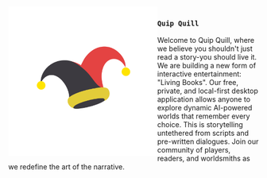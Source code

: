 <img src="./logo.svg" align="left" width="300"/>

### `Quip Quill`

Welcome to Quip Quill, where we believe you shouldn't just read a story-you should live it. We are building a new form of interactive entertainment: "Living Books". Our free, private, and local-first desktop application allows anyone to explore dynamic AI-powered worlds that remember every choice. This is storytelling untethered from scripts and pre-written dialogues. Join our community of players, readers, and worldsmiths as we redefine the art of the narrative.
